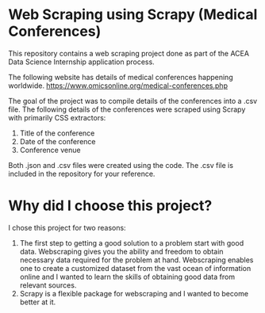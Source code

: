 # Web Scraping using Scrapy (Medical Conferences)
This repository contains a web scraping project done as part of the ACEA Data Science Internship application process.

The following website has details of medical conferences happening worldwide.
https://www.omicsonline.org/medical-conferences.php

The goal of the project was to compile details of the conferences into a .csv file. The following details of the conferences were scraped using Scrapy with primarily CSS extractors:

1. Title of the conference
2. Date of the conference
3. Conference venue

Both .json and .csv files were created using the code. The .csv file is included in the repository for your reference. 

# Why did I choose this project?
I chose this project for two reasons:
1. The first step to getting a good solution to a problem start with good data. Webscraping gives you the ability and freedom to obtain necessary data required for the problem at hand. Webscraping enables one to create a customized dataset from the vast ocean of information online and I wanted to learn the skills of obtaining good data from relevant sources.
2. Scrapy is a flexible package for webscraping and I wanted to become better at it.
